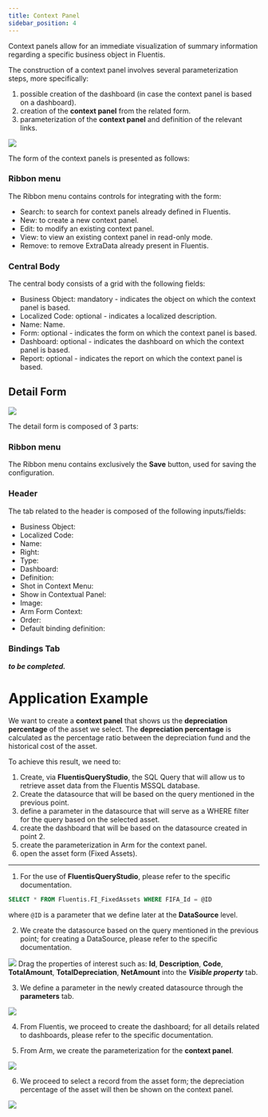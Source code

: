```yaml
---
title: Context Panel
sidebar_position: 4
---
```


Context panels allow for an immediate visualization of summary information regarding a specific business object in Fluentis.

The construction of a context panel involves several parameterization steps, more specifically:
1. possible creation of the dashboard (in case the context panel is based on a dashboard).
2. creation of the **context panel** from the related form.
3. parameterization of the **context panel** and definition of the relevant links.

![](/img/en-US/extradata/20250318122749.png)

The form of the context panels is presented as follows:

### Ribbon menu
The Ribbon menu contains controls for integrating with the form:
* Search: to search for context panels already defined in Fluentis.
* New: to create a new context panel.
* Edit: to modify an existing context panel.
* View: to view an existing context panel in read-only mode.
* Remove: to remove ExtraData already present in Fluentis.

### Central Body
The central body consists of a grid with the following fields:
* Business Object: mandatory - indicates the object on which the context panel is based.
* Localized Code: optional - indicates a localized description.
* Name: Name.
* Form: optional - indicates the form on which the context panel is based.
* Dashboard: optional - indicates the dashboard on which the context panel is based.
* Report: optional - indicates the report on which the context panel is based.

## Detail Form
![](/img/en-US/extradata/20250318135028.png)

The detail form is composed of 3 parts:

### Ribbon menu
The Ribbon menu contains exclusively the **Save** button, used for saving the configuration.

### Header
The tab related to the header is composed of the following inputs/fields:
* Business Object:
* Localized Code:
* Name:
* Right:
* Type:
* Dashboard:
* Definition:
* Shot in Context Menu:
* Show in Contextual Panel:
* Image:
* Arm Form Context:
* Order:
* Default binding definition:

### Bindings Tab

***to be completed.***

# Application Example
We want to create a **context panel** that shows us the **depreciation percentage** of the asset we select.
The **depreciation percentage** is calculated as the percentage ratio between the depreciation fund and the historical cost of the asset.

To achieve this result, we need to:
1. Create, via **FluentisQueryStudio**, the SQL Query that will allow us to retrieve asset data from the Fluentis MSSQL database.
2. Create the datasource that will be based on the query mentioned in the previous point.
3. define a parameter in the datasource that will serve as a WHERE filter for the query based on the selected asset.
4. create the dashboard that will be based on the datasource created in point 2.
5. create the parameterization in Arm for the context panel.
6. open the asset form (Fixed Assets).

---
1. For the use of **FluentisQueryStudio**, please refer to the specific documentation.

```SQL
SELECT * FROM Fluentis.FI_FixedAssets WHERE FIFA_Id = @ID
```
where ```@ID``` is a parameter that we define later at the **DataSource** level.

2. We create the datasource based on the query mentioned in the previous point; for creating a DataSource, please refer to the specific documentation.

![](/img/en-US/extradata/20250318143226.png)
Drag the properties of interest such as: **Id**, **Description**, **Code**, **TotalAmount**, **TotalDepreciation**, **NetAmount** into the ***Visible property*** tab.

3. We define a parameter in the newly created datasource through the **parameters** tab.

![](/img/en-US/extradata/20250318144742.png)

4. From Fluentis, we proceed to create the dashboard; for all details related to dashboards, please refer to the specific documentation.

5. From Arm, we create the parameterization for the **context panel**.

![](/img/en-US/extradata/20250318145023.png)

6. We proceed to select a record from the asset form; the depreciation percentage of the asset will then be shown on the context panel.

![](/img/en-US/extradata/20250318153357.png)